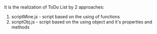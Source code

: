 It is the realization of ToDo List by 2 approaches:
1) scriptMine.js - script based on the using of functions 
2) scriptObj.js -  script based on the using object and it's properties and methods 
